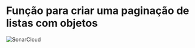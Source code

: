 # Função para criar uma paginação de listas com objetos

![SonarCloud](https://sonarcloud.io/project/overview?id=danielLeiteSilva_create-pagination)
